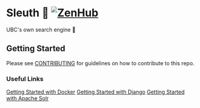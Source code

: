 # Sleuth :mag_right: [![ZenHub](https://raw.githubusercontent.com/ZenHubIO/support/master/zenhub-badge.png)](https://zenhub.com)

UBC's own search engine :rocket:

## Getting Started

Please see [CONTRIBUTING](https://github.com/ubclaunchpad/sleuth/blob/master/.github/CONTRIBUTING.md) for guidelines on how to contribute to this repo.

### Useful Links

[Getting Started with Docker](https://docs.docker.com/get-started/)
[Getting Started with Django](https://www.djangoproject.com/start/)
[Getting Started with Apache Solr](https://lucene.apache.org/solr/guide/6_6/getting-started.html#getting-started)